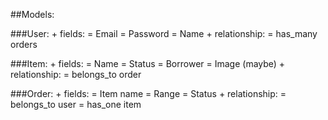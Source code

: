 ##Models:

###User:
    + fields:
      = Email
      = Password
      = Name
    + relationship:
      = has_many orders

###Item:
    + fields:
      = Name
      = Status
      = Borrower
      = Image (maybe)
    + relationship:
      = belongs_to order

###Order:
    + fields:
      = Item name
      = Range
      = Status
    + relationship:
      = belongs_to user
      = has_one item